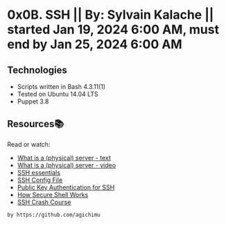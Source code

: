 # 0x0B. SSH  || By: Sylvain Kalache ||  started Jan 19, 2024 6:00 AM, must end by Jan 25, 2024 6:00 AM
## Technologies
* Scripts written in Bash 4.3.11(1)
* Tested on Ubuntu 14.04 LTS
* Puppet 3.8

## Resources:books:
Read or watch:
* [What is a (physical) server - text](https://intranet.hbtn.io/rltoken/PXE-o9DWronMp4ETwADOpg)
* [What is a (physical) server - video](https://intranet.hbtn.io/rltoken/IfLc3lxSs4w5xdsFlRDPWw)
* [SSH essentials](https://intranet.hbtn.io/rltoken/qKJi0RXLqaCLkHLCLhiYNA)
* [SSH Config File](https://intranet.hbtn.io/rltoken/DNiFD9w9Gx0mnQk5nXbtjg)
* [Public Key Authentication for SSH](https://intranet.hbtn.io/rltoken/ZBYjVLcJ-ck-CFjndgSDBw)
* [How Secure Shell Works](https://intranet.hbtn.io/rltoken/SW2m2e0KMA2K1dXk_0M0CA)
* [SSH Crash Course](https://intranet.hbtn.io/rltoken/8N-RlUma9lwGfyZp1_C-Wg)
```
by https://github.com/agichimu
```